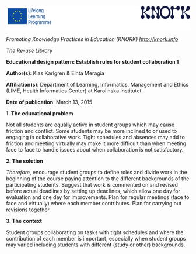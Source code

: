 <img src="images\37639f478c7e56d2617ea9a66ec83b7b4c6c192d/media/image01.png" width="624" height="65" />

*Promoting Knowledge Practices in Education (KNORK) http://knork.info*

*The Re-use Library*

**Educational design pattern: Establish rules for student collaboration 1**

**Author(s)**: Klas Karlgren & Elnta Meragia

**Affiliation(s)**: Department of Learning, Informatics, Management and Ethics (LIME, Health Informatics Center) at Karolinska Institutet

**Date of publication**: March 13, 2015

**1. The educational problem**

Not all students are equally active in student groups which may cause friction and conflict. Some students may be more inclined to or used to engaging in collaborative work. Tight schedules and absences may add to friction and meeting virtually may make it more difficult than when meeting face to face to handle issues about when collaboration is not satisfactory.

**2. The solution**

*Therefore*, encourage student groups to define roles and divide work in the beginning of the course paying attention to the different backgrounds of the participating students. Suggest that work is commented on and revised before actual deadlines by setting up deadlines, which allow one day for evaluation and one day for improvements. Plan for regular meetings (face to face and virtually) where each member contributes. Plan for carrying out revisions together.

**3. The context**

Student groups collaborating on tasks with tight schedules and where the contribution of each member is important, especially when student groups may varied including students with different (study or other) backgrounds.
